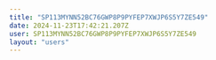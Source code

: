 ```yaml
---
title: "SP113MYNN52BC76GWP8P9PYFEP7XWJP6S5Y7ZE549"
date: 2024-11-23T17:42:21.207Z
user: SP113MYNN52BC76GWP8P9PYFEP7XWJP6S5Y7ZE549
layout: "users"
---
```

    